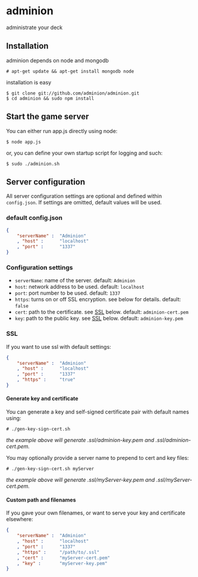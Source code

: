 adminion
========

administrate your deck

## Installation

adminion depends on node and mongodb

	# apt-get update && apt-get install mongodb node

installation is easy

	$ git clone git://github.com/adminion/adminion.git
	$ cd adminion && sudo npm install
	
## Start the game server

You can either run app.js directly using node:

	$ node app.js
	
or, you can define your own startup script for logging and such:

	$ sudo ./adminion.sh

## Server configuration
All server configuration settings are optional and defined within `config.json`.  If settings are omitted, default values will be used.

### default config.json
```json
{
	"serverName" : 	"Adminion"
	, "host" : 		"localhost"
	, "port" : 		"1337"
}
```

### Configuration settings

* `serverName`: name of the server. default: `Adminion`
* `host`: network address to be used. default: `localhost`
* `port`: port number to be used. default: `1337`
* `https`: turns on or off SSL encryption. see below for details. default: `false`
* `cert`: path to the certificate. see [SSL](http://github.com/adminion/adminion#SSL) below. default: `adminion-cert.pem`
* `key`: path to the public key. see [SSL](http://github.com/adminion/adminion#SSL) below. default: `adminion-key.pem`

### SSL
If you want to use ssl with default settings:
```json
{
	"serverName" : 	"Adminion"
	, "host" : 		"localhost"
	, "port" : 		"1337"
	, "https" :		"true"
}
```

#### Generate key and certificate
You can generate a key and self-signed certificate pair with default names using:

	# ./gen-key-sign-cert.sh
*the example above will generate .ssl/adminion-key.pem and .ssl/adminion-cert.pem.*
	
You may optionally provide a server name to prepend to cert and key files:

	# ./gen-key-sign-cert.sh myServer
	
*the example above will generate .ssl/myServer-key.pem and .ssl/myServer-cert.pem.*

#### Custom path and filenames	
If you gave your own filenames, or want to serve your key and certificate elsewhere:
```json
{
	"serverName" : 	"Adminion"
	, "host" : 		"localhost"
	, "port" : 		"1337"
	, "https" :		"/path/to/.ssl"
	, "cert" : 		"myServer-cert.pem"
	, "key" : 		"myServer-key.pem"
}
```
